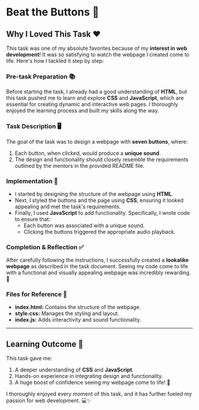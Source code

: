 # Beat the Buttons 🎵

## Why I Loved This Task ❤️
This task was one of my absolute favorites because of my **interest in web development**! It was so satisfying to watch the webpage I created come to life. Here's how I tackled it step by step:

### Pre-task Preparation 📚
Before starting the task, I already had a good understanding of **HTML**, but this task pushed me to learn and explore **CSS** and **JavaScript**, which are essential for creating dynamic and interactive web pages. I thoroughly enjoyed the learning process and built my skills along the way.

### Task Description 🖥️
The goal of the task was to design a webpage with **seven buttons**, where:
1. Each button, when clicked, would produce a **unique sound**.
2. The design and functionality should closely resemble the requirements outlined by the mentors in the provided README file.

### Implementation 🔧
- I started by designing the structure of the webpage using **HTML**.
- Next, I styled the buttons and the page using **CSS**, ensuring it looked appealing and met the task's requirements.
- Finally, I used **JavaScript** to add functionality. Specifically, I wrote code to ensure that:
  - Each button was associated with a unique sound.
  - Clicking the buttons triggered the appropriate audio playback.

### Completion & Reflection ✅
After carefully following the instructions, I successfully created a **lookalike webpage** as described in the task document. Seeing my code come to life with a functional and visually appealing webpage was incredibly rewarding. 🎉

### Files for Reference 📂
- **index.html:** Contains the structure of the webpage.
- **style.css:** Manages the styling and layout.
- **index.js:** Adds interactivity and sound functionality.

---

## Learning Outcome 🌟
This task gave me:
1. A deeper understanding of **CSS** and **JavaScript**.
2. Hands-on experience in integrating design and functionality.
3. A huge boost of confidence seeing my webpage come to life! 🚀

I thoroughly enjoyed every moment of this task, and it has further fueled my passion for web development. 💻✨

